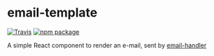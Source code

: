 # email-template

[![Travis][build-badge]][build]
[![npm package][npm-badge]][npm]

A simple React component to render an e-mail, sent by [email-handler][email-handler]

[build-badge]: https://img.shields.io/travis/dschau/email-template/master.png?style=flat-square
[build]: https://travis-ci.org/dschau/email-template

[npm-badge]: https://img.shields.io/npm/v/npm-package.png?style=flat-square
[npm]: https://www.npmjs.org/package/npm-package

[email-handler]: https://github.com/dschau/email-handler
